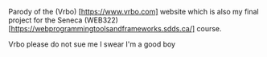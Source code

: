 Parody of the (Vrbo) [https://www.vrbo.com] website which is also my final project for the Seneca (WEB322) [https://webprogrammingtoolsandframeworks.sdds.ca/] course.

Vrbo please do not sue me I swear I'm a good boy 
